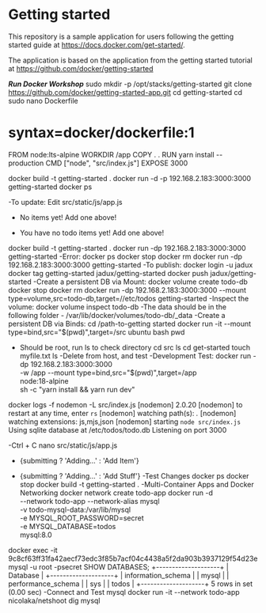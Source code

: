 # Getting started

This repository is a sample application for users following the getting started guide at https://docs.docker.com/get-started/.

The application is based on the application from the getting started tutorial at https://github.com/docker/getting-started

***Run Docker Workshop***
sudo mkdir -p /opt/stacks/getting-started
git clone https://github.com/docker/getting-started-app.git
cd getting-started
cd sudo nano Dockerfile
# syntax=docker/dockerfile:1

FROM node:lts-alpine
WORKDIR /app
COPY . .
RUN yarn install --production
CMD ["node", "src/index.js"]
EXPOSE 3000

docker build -t getting-started .
docker run -d -p 192.168.2.183:3000:3000 getting-started
docker ps

-To update:
Edit src/static/js/app.js
- <p className="text-center">No items yet! Add one above!</p>
+ <p className="text-center">You have no todo items yet! Add one above!</p>
docker build -t getting-started .
docker run -dp 192.168.2.183:3000:3000 getting-started
-Error:
docker ps
docker stop <the-container-id>
docker rm <the-container-id>
docker run -dp 192.168.2.183:3000:3000 getting-started
-To publish:
docker login -u jadux
docker tag getting-started jadux/getting-started
docker push jadux/getting-started
-Create a persistent DB via Mount:
docker volume create todo-db
docker stop <the-container-id>
docker rm <the-container-id>
docker run -dp 192.168.2.183:3000:3000 --mount type=volume,src=todo-db,target=//etc/todos getting-started
-Inspect the volume:
docker volume inspect todo-db
-The data should be in the following folder - /var/lib/docker/volumes/todo-db/_data
-Create a persistent DB via Binds:
cd /path-to-getting started
docker run -it --mount type=bind,src="$(pwd)",target=/src ubuntu bash
pwd
- Should be root, run ls to check directory
cd src
ls
cd get-started
touch myfile.txt
ls
-Delete from host, and test
-Development Test:
docker run -dp 192.168.2.183:3000:3000 \
    -w /app --mount type=bind,src="$(pwd)",target=/app \
    node:18-alpine \
    sh -c "yarn install && yarn run dev"

docker logs -f <container-id>
nodemon -L src/index.js
[nodemon] 2.0.20
[nodemon] to restart at any time, enter `rs`
[nodemon] watching path(s): *.*
[nodemon] watching extensions: js,mjs,json
[nodemon] starting `node src/index.js`
Using sqlite database at /etc/todos/todo.db
Listening on port 3000

-Ctrl + C
nano src/static/js/app.js
- {submitting ? 'Adding...' : 'Add Item'}
+ {submitting ? 'Adding...' : 'Add Stuff'}
-Test Changes
docker ps
docker stop <container-id>
docker build -t getting-started .
-Multi-Container Apps and Docker Networking
docker network create todo-app
docker run -d \
    --network todo-app --network-alias mysql \
    -v todo-mysql-data:/var/lib/mysql \
    -e MYSQL_ROOT_PASSWORD=secret \
    -e MYSQL_DATABASE=todos \
    mysql:8.0

docker exec -it 9c8cf63ff31fa42aecf73edc3f85b7acf04c4438a5f2da903b3937129f54d23e mysql -u root -psecret
SHOW DATABASES;
+--------------------+
| Database           |
+--------------------+
| information_schema |
| mysql              |
| performance_schema |
| sys                |
| todos              |
+--------------------+
5 rows in set (0.00 sec)
-Connect and Test mysql
docker run -it --network todo-app nicolaka/netshoot
dig mysql